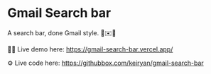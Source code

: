 # Gmail Search bar 

A search bar, done Gmail style. 📧✉️🔎

🧑‍💻 Live demo here: https://gmail-search-bar.vercel.app/

⚙️ Live code here: https://githubbox.com/keiryan/gmail-search-bar

